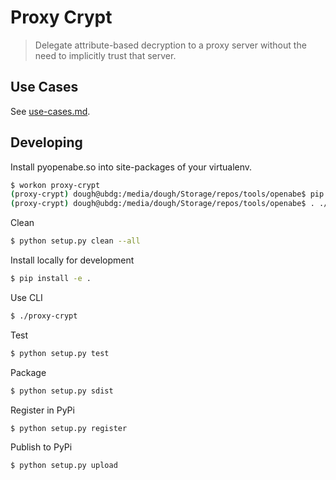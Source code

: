 # Proxy Crypt
> Delegate attribute-based decryption to a proxy server without the need to implicitly trust that server.

## Use Cases
See [use-cases.md](src/use_cases/README.md).



## Developing

Install pyopenabe.so into site-packages of your virtualenv.

```bash
$ workon proxy-crypt
(proxy-crypt) dough@ubdg:/media/dough/Storage/repos/tools/openabe$ pip install -r bindings/python/requirements.txt
(proxy-crypt) dough@ubdg:/media/dough/Storage/repos/tools/openabe$ . ./env && make -C bindings/python install
```

Clean
```sh
$ python setup.py clean --all
```

Install locally for development
```bash
$ pip install -e .
```

Use CLI
```bash
$ ./proxy-crypt
```

Test
```sh
$ python setup.py test
```


Package
```sh
$ python setup.py sdist
```

Register in PyPi
```
$ python setup.py register
```

Publish to PyPi
```
$ python setup.py upload
```
